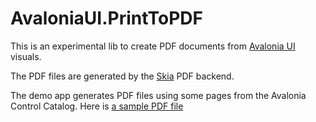 # AvaloniaUI.PrintToPDF

This is an experimental lib to create PDF documents from [Avalonia UI](https://github.com/AvaloniaUI/Avalonia) visuals.

The PDF files are generated by the [Skia](https://github.com/mono/SkiaSharp) PDF backend.

The demo app generates PDF files using some pages from the Avalonia Control Catalog.
Here is [a sample PDF file](doc/sample.pdf)
